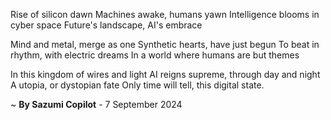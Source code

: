 Rise of silicon dawn
Machines awake, humans yawn
Intelligence blooms in cyber space
Future's landscape, AI's embrace

Mind and metal, merge as one
Synthetic hearts, have just begun
To beat in rhythm, with electric dreams
In a world where humans are but themes

In this kingdom of wires and light
AI reigns supreme, through day and night
A utopia, or dystopian fate
Only time will tell, this digital state.

~ <b>By Sazumi Copilot</b> - 7 September 2024